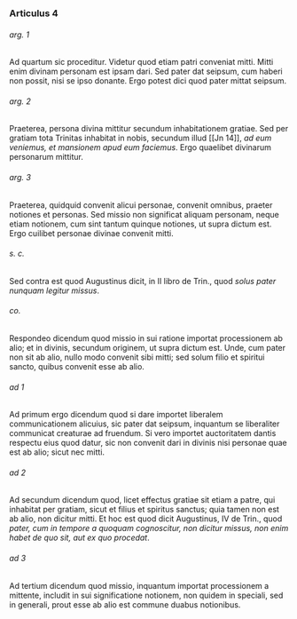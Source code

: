 ### Articulus 4

###### arg. 1
Ad quartum sic proceditur. Videtur quod etiam patri conveniat mitti. Mitti enim divinam personam est ipsam dari. Sed pater dat seipsum, cum haberi non possit, nisi se ipso donante. Ergo potest dici quod pater mittat seipsum.

###### arg. 2
Praeterea, persona divina mittitur secundum inhabitationem gratiae. Sed per gratiam tota Trinitas inhabitat in nobis, secundum illud [[Jn 14]], *ad eum veniemus, et mansionem apud eum faciemus*. Ergo quaelibet divinarum personarum mittitur.

###### arg. 3
Praeterea, quidquid convenit alicui personae, convenit omnibus, praeter notiones et personas. Sed missio non significat aliquam personam, neque etiam notionem, cum sint tantum quinque notiones, ut supra dictum est. Ergo cuilibet personae divinae convenit mitti.

###### s. c.
Sed contra est quod Augustinus dicit, in II libro de Trin., quod *solus pater nunquam legitur missus*.

###### co.
Respondeo dicendum quod missio in sui ratione importat processionem ab alio; et in divinis, secundum originem, ut supra dictum est. Unde, cum pater non sit ab alio, nullo modo convenit sibi mitti; sed solum filio et spiritui sancto, quibus convenit esse ab alio.

###### ad 1
Ad primum ergo dicendum quod si dare importet liberalem communicationem alicuius, sic pater dat seipsum, inquantum se liberaliter communicat creaturae ad fruendum. Si vero importet auctoritatem dantis respectu eius quod datur, sic non convenit dari in divinis nisi personae quae est ab alio; sicut nec mitti.

###### ad 2
Ad secundum dicendum quod, licet effectus gratiae sit etiam a patre, qui inhabitat per gratiam, sicut et filius et spiritus sanctus; quia tamen non est ab alio, non dicitur mitti. Et hoc est quod dicit Augustinus, IV de Trin., quod *pater, cum in tempore a quoquam cognoscitur, non dicitur missus, non enim habet de quo sit, aut ex quo procedat*.

###### ad 3
Ad tertium dicendum quod missio, inquantum importat processionem a mittente, includit in sui significatione notionem, non quidem in speciali, sed in generali, prout esse ab alio est commune duabus notionibus.

